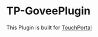 # TP-GoveePlugin
This Plugin is built for [TouchPortal](https://www.touch-portal.com/assetsdb/show-all.php?cat=pl)
